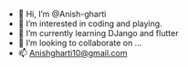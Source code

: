 - 👋 Hi, I’m @Anish-gharti
- 👀 I’m interested in coding and playing.
- 🌱 I’m currently learning DJango and flutter
- 💞️ I’m looking to collaborate on ...
- 📫 Anishgharti10@gmail.com

<!---
Anish-gharti/Anish-gharti is a ✨ special ✨ repository because its `README.md` (this file) appears on your GitHub profile.
You can click the Preview link to take a look at your changes.
--->
